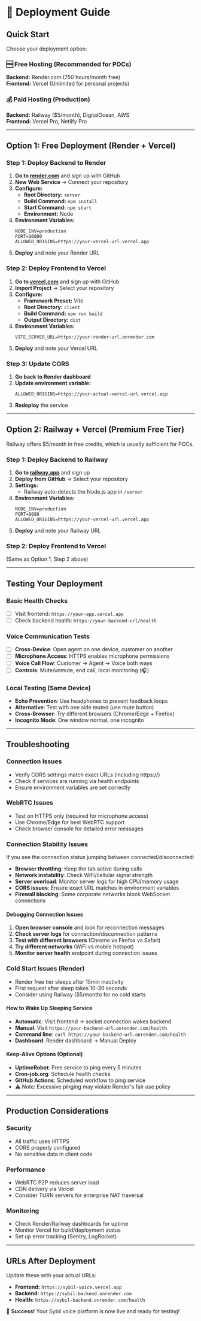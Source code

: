 # 🚀 Deployment Guide

## Quick Start

Choose your deployment option:

### 🆓 Free Hosting (Recommended for POCs)

**Backend:** Render.com (750 hours/month free)  
**Frontend:** Vercel (Unlimited for personal projects)

### 💰 Paid Hosting (Production)

**Backend:** Railway ($5/month), DigitalOcean, AWS  
**Frontend:** Vercel Pro, Netlify Pro

---

## Option 1: Free Deployment (Render + Vercel)

### Step 1: Deploy Backend to Render

1. **Go to [render.com](https://render.com)** and sign up with GitHub
2. **New Web Service** → Connect your repository
3. **Configure:**
   - **Root Directory:** `server`
   - **Build Command:** `npm install`
   - **Start Command:** `npm start`
   - **Environment:** Node
4. **Environment Variables:**
   ```env
   NODE_ENV=production
   PORT=10000
   ALLOWED_ORIGINS=https://your-vercel-url.vercel.app
   ```
5. **Deploy** and note your Render URL

### Step 2: Deploy Frontend to Vercel

1. **Go to [vercel.com](https://vercel.com)** and sign up with GitHub
2. **Import Project** → Select your repository
3. **Configure:**
   - **Framework Preset:** Vite
   - **Root Directory:** `client`
   - **Build Command:** `npm run build`
   - **Output Directory:** `dist`
4. **Environment Variables:**
   ```env
   VITE_SERVER_URL=https://your-render-url.onrender.com
   ```
5. **Deploy** and note your Vercel URL

### Step 3: Update CORS

1. **Go back to Render dashboard**
2. **Update environment variable:**
   ```env
   ALLOWED_ORIGINS=https://your-actual-vercel-url.vercel.app
   ```
3. **Redeploy** the service

---

## Option 2: Railway + Vercel (Premium Free Tier)

Railway offers $5/month in free credits, which is usually sufficient for POCs.

### Step 1: Deploy Backend to Railway

1. **Go to [railway.app](https://railway.app)** and sign up
2. **Deploy from GitHub** → Select your repository
3. **Settings:**
   - Railway auto-detects the Node.js app in `/server`
4. **Environment Variables:**
   ```env
   NODE_ENV=production
   PORT=8080
   ALLOWED_ORIGINS=https://your-vercel-url.vercel.app
   ```
5. **Deploy** and note your Railway URL

### Step 2: Deploy Frontend to Vercel

(Same as Option 1, Step 2 above)

---

## Testing Your Deployment

### Basic Health Checks
- [ ] Visit frontend: `https://your-app.vercel.app`
- [ ] Check backend health: `https://your-backend-url/health`

### Voice Communication Tests
- [ ] **Cross-Device**: Open agent on one device, customer on another
- [ ] **Microphone Access**: HTTPS enables microphone permissions
- [ ] **Voice Call Flow**: Customer → Agent → Voice both ways
- [ ] **Controls**: Mute/unmute, end call, local monitoring (🎧)

### Local Testing (Same Device)
- **Echo Prevention**: Use headphones to prevent feedback loops
- **Alternative**: Test with one side muted (use mute button)
- **Cross-Browser**: Try different browsers (Chrome/Edge + Firefox)
- **Incognito Mode**: One window normal, one incognito

---

## Troubleshooting

### Connection Issues

- Verify CORS settings match exact URLs (including https://)
- Check if services are running via health endpoints
- Ensure environment variables are set correctly

### WebRTC Issues

- Test on HTTPS only (required for microphone access)
- Use Chrome/Edge for best WebRTC support
- Check browser console for detailed error messages

### Connection Stability Issues

If you see the connection status jumping between connected/disconnected:

- **Browser throttling**: Keep the tab active during calls
- **Network instability**: Check WiFi/cellular signal strength
- **Server overload**: Monitor server logs for high CPU/memory usage
- **CORS issues**: Ensure exact URL matches in environment variables
- **Firewall blocking**: Some corporate networks block WebSocket connections

#### Debugging Connection Issues

1. **Open browser console** and look for reconnection messages
2. **Check server logs** for connection/disconnection patterns
3. **Test with different browsers** (Chrome vs Firefox vs Safari)
4. **Try different networks** (WiFi vs mobile hotspot)
5. **Monitor server health** endpoint during connection issues

### Cold Start Issues (Render)
- Render free tier sleeps after 15min inactivity
- First request after sleep takes 10-30 seconds
- Consider using Railway ($5/month) for no cold starts

#### How to Wake Up Sleeping Service
- **Automatic**: Visit frontend → socket connection wakes backend
- **Manual**: Visit `https://your-backend-url.onrender.com/health`
- **Command line**: `curl https://your-backend-url.onrender.com/health`
- **Dashboard**: Render dashboard → Manual Deploy

#### Keep-Alive Options (Optional)
- **UptimeRobot**: Free service to ping every 5 minutes
- **Cron-job.org**: Schedule health checks
- **GitHub Actions**: Scheduled workflow to ping service
- ⚠️ Note: Excessive pinging may violate Render's fair use policy

---

## Production Considerations

### Security
- All traffic uses HTTPS
- CORS properly configured  
- No sensitive data in client code

### Performance
- WebRTC P2P reduces server load
- CDN delivery via Vercel
- Consider TURN servers for enterprise NAT traversal

### Monitoring
- Check Render/Railway dashboards for uptime
- Monitor Vercel for build/deployment status
- Set up error tracking (Sentry, LogRocket)

---

## URLs After Deployment

Update these with your actual URLs:

- **Frontend:** `https://sybil-voice.vercel.app`
- **Backend:** `https://sybil-backend.onrender.com`
- **Health:** `https://sybil-backend.onrender.com/health`

🎉 **Success!** Your Sybil voice platform is now live and ready for testing!

